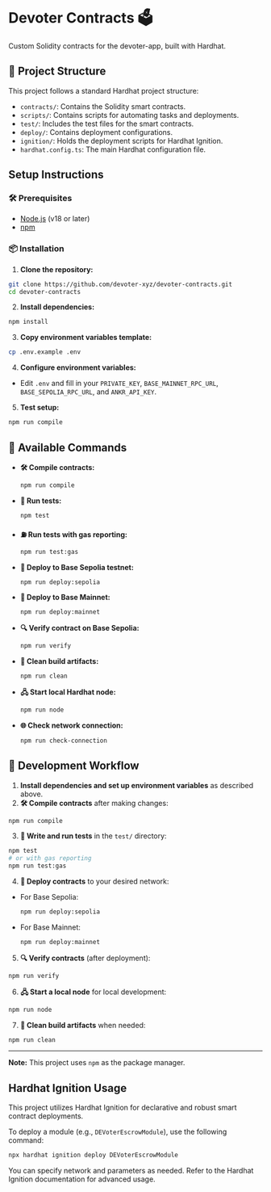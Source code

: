 # Devoter Contracts 🗳️

Custom Solidity contracts for the devoter-app, built with Hardhat.

## 📁 Project Structure

This project follows a standard Hardhat project structure:

- `contracts/`: Contains the Solidity smart contracts.
- `scripts/`: Contains scripts for automating tasks and deployments.
- `test/`: Includes the test files for the smart contracts.
- `deploy/`: Contains deployment configurations.
- `ignition/`: Holds the deployment scripts for Hardhat Ignition.
- `hardhat.config.ts`: The main Hardhat configuration file.



##  Setup Instructions

### 🛠️ Prerequisites

- [Node.js](https://nodejs.org/en/) (v18 or later)
- [npm](https://www.npmjs.com/)

### 📦 Installation

1. **Clone the repository:**
  ```bash
  git clone https://github.com/devoter-xyz/devoter-contracts.git
  cd devoter-contracts
  ```
2. **Install dependencies:**
  ```bash
  npm install
  ```
3. **Copy environment variables template:**
  ```bash
  cp .env.example .env
  ```
4. **Configure environment variables:**
  - Edit `.env` and fill in your `PRIVATE_KEY`, `BASE_MAINNET_RPC_URL`, `BASE_SEPOLIA_RPC_URL`, and `ANKR_API_KEY`.

5. **Test setup:**
  ```bash
  npm run compile
  ```


## 📝 Available Commands

- **🛠️ Compile contracts:**
  ```bash
  npm run compile
  ```
- **🧪 Run tests:**
  ```bash
  npm test
  ```
- **⛽ Run tests with gas reporting:**
  ```bash
  npm run test:gas
  ```
- **🚀 Deploy to Base Sepolia testnet:**
  ```bash
  npm run deploy:sepolia
  ```
- **🚀 Deploy to Base Mainnet:**
  ```bash
  npm run deploy:mainnet
  ```
- **🔍 Verify contract on Base Sepolia:**
  ```bash
  npm run verify
  ```
- **🧹 Clean build artifacts:**
  ```bash
  npm run clean
  ```
- **🖧 Start local Hardhat node:**
  ```bash
  npm run node
  ```
- **🌐 Check network connection:**
  ```bash
  npm run check-connection
  ```


## 🔄 Development Workflow

1. **Install dependencies and set up environment variables** as described above.
2. **🛠️ Compile contracts** after making changes:
  ```bash
  npm run compile
  ```
3. **🧪 Write and run tests** in the `test/` directory:
  ```bash
  npm test
  # or with gas reporting
  npm run test:gas
  ```
4. **🚀 Deploy contracts** to your desired network:
  - For Base Sepolia:
    ```bash
    npm run deploy:sepolia
    ```
  - For Base Mainnet:
    ```bash
    npm run deploy:mainnet
    ```
5. **🔍 Verify contracts** (after deployment):
  ```bash
  npm run verify
  ```
6. **🖧 Start a local node** for local development:
  ```bash
  npm run node
  ```
7. **🧹 Clean build artifacts** when needed:
  ```bash
  npm run clean
  ```

---

**Note:** This project uses `npm` as the package manager.

## Hardhat Ignition Usage

This project utilizes Hardhat Ignition for declarative and robust smart contract deployments.

To deploy a module (e.g., `DEVoterEscrowModule`), use the following command:

```bash
npx hardhat ignition deploy DEVoterEscrowModule
```

You can specify network and parameters as needed. Refer to the Hardhat Ignition documentation for advanced usage.